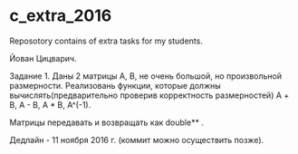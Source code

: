 # c_extra_2016
Reposotory contains of extra tasks for my students.

Йован Цицварич.

Задание 1.
  Даны 2 матрицы А, B, не очень большой, но произвольной размерности.
  Реализовань функции, которые должны вычислять(предварительно проверив корректность размерностей) 
  А + B, A - B, A * B, A^(-1).
  
  Матрицы передавать и возвращать как double** .
  
Дедлайн - 11 ноября 2016 г. (коммит можно осуществить позже).


